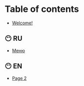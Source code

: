 # Table of contents

* [Welcome!](README.md)

## 😶 RU

* [Меню](ru/menyu.md)

## 😶 EN

* [Page 2](en/page-2.md)

